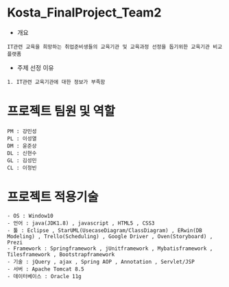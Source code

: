 
# Kosta_FinalProject_Team2
- 개요
```
IT관련 교육을 희망하는 취업준비생들의 교육기관 및 교육과정 선정을 돕기위한 교육기관 비교 플랫폼   
```
- 주제 선정 이유
```
1. IT관련 교육기관에 대한 정보가 부족함  

```

# 프로젝트 팀원 및 역할
```
PM : 강민성  
PL : 이성열  
DM : 윤준상  
DL : 신현수   
GL : 김성민   
CL : 이정빈  
```

# 프로젝트 적용기술
```
- OS : Window10  
- 언어 : java(JDK1.8) , javascript , HTML5 , CSS3  
- 툴 : Eclipse , StarUML(UsecaseDiagram/ClassDiagram) , ERwin(DB Modeling) , Trello(Scheduling) , Google Driver , Oven(Storyboard) , Prezi 
- Framework : Springframework , jUnitframework , Mybatisframework , Tilesframework , Bootstrapframework  
- 기술 : jQuery , ajax , Spring AOP , Annotation , Servlet/JSP  
- 서버 : Apache Tomcat 8.5  
- 데이터베이스 : Oracle 11g  

```
